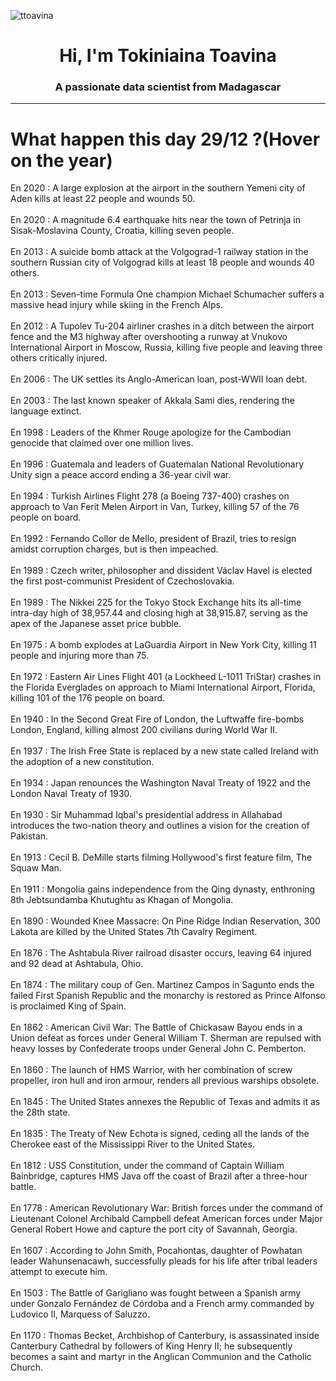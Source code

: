 
<p align="left"> <img src="https://komarev.com/ghpvc/?username=ttoavina&label=Profile%20views&color=0e75b6&style=flat" alt="ttoavina" /> </p>
<h1 align="center">Hi, I'm Tokiniaina Toavina</h1>
<h3 align="center">A passionate data scientist from Madagascar</h3>
    
<hr/>
<h1> What happen this day 29/12 ?(Hover on the year)</h1>

En 2020 : A large explosion at the airport in the southern Yemeni city of Aden kills at least 22 people and wounds 50.
<br/><br/>
En 2020 : A magnitude 6.4 earthquake hits near the town of Petrinja in Sisak-Moslavina County, Croatia, killing seven people.
<br/><br/>
En 2013 : A suicide bomb attack at the Volgograd-1 railway station in the southern Russian city of Volgograd kills at least 18 people and wounds 40 others.
<br/><br/>
En 2013 : Seven-time Formula One champion Michael Schumacher suffers a massive head injury while skiing in the French Alps.
<br/><br/>
En 2012 : A Tupolev Tu-204 airliner crashes in a ditch between the airport fence and the M3 highway after overshooting a runway at Vnukovo International Airport in Moscow, Russia, killing five people and leaving three others critically injured.
<br/><br/>
En 2006 : The UK settles its Anglo-American loan, post-WWII loan debt.
<br/><br/>
En 2003 : The last known speaker of Akkala Sami dies, rendering the language extinct.
<br/><br/>
En 1998 : Leaders of the Khmer Rouge apologize for the Cambodian genocide that claimed over one million lives.
<br/><br/>
En 1996 : Guatemala and leaders of Guatemalan National Revolutionary Unity sign a peace accord ending a 36-year civil war.
<br/><br/>
En 1994 : Turkish Airlines Flight 278 (a Boeing 737-400) crashes on approach to Van Ferit Melen Airport in Van, Turkey, killing 57 of the 76 people on board.
<br/><br/>
En 1992 : Fernando Collor de Mello, president of Brazil, tries to resign amidst corruption charges, but is then impeached.
<br/><br/>
En 1989 : Czech writer, philosopher and dissident Václav Havel is elected the first post-communist President of Czechoslovakia.
<br/><br/>
En 1989 : The Nikkei 225 for the Tokyo Stock Exchange hits its all-time intra-day high of 38,957.44 and closing high at 38,915.87, serving as the apex of the Japanese asset price bubble.
<br/><br/>
En 1975 : A bomb explodes at LaGuardia Airport in New York City, killing 11 people and injuring more than 75.
<br/><br/>
En 1972 : Eastern Air Lines Flight 401 (a Lockheed L-1011 TriStar) crashes in the Florida Everglades on approach to Miami International Airport, Florida, killing 101 of the 176 people on board.
<br/><br/>
En 1940 : In the Second Great Fire of London, the Luftwaffe fire-bombs London, England, killing almost 200 civilians during World War II.
<br/><br/>
En 1937 : The Irish Free State is replaced by a new state called Ireland with the adoption of a new constitution.
<br/><br/>
En 1934 : Japan renounces the Washington Naval Treaty of 1922 and the London Naval Treaty of 1930.
<br/><br/>
En 1930 : Sir Muhammad Iqbal's presidential address in Allahabad introduces the two-nation theory and outlines a vision for the creation of Pakistan.
<br/><br/>
En 1913 : Cecil B. DeMille starts filming Hollywood's first feature film, The Squaw Man.
<br/><br/>
En 1911 : Mongolia gains independence from the Qing dynasty, enthroning 8th Jebtsundamba Khutughtu as Khagan of Mongolia.
<br/><br/>
En 1890 : Wounded Knee Massacre: On Pine Ridge Indian Reservation, 300 Lakota are killed by the United States 7th Cavalry Regiment.
<br/><br/>
En 1876 : The Ashtabula River railroad disaster occurs, leaving 64 injured and 92 dead at Ashtabula, Ohio.
<br/><br/>
En 1874 : The military coup of Gen. Martinez Campos in Sagunto ends the failed First Spanish Republic and the monarchy is restored as Prince Alfonso is proclaimed King of Spain.
<br/><br/>
En 1862 : American Civil War: The Battle of Chickasaw Bayou ends in a Union defeat as forces under General William T. Sherman are repulsed with heavy losses by Confederate troops under General John C. Pemberton.
<br/><br/>
En 1860 : The launch of HMS Warrior, with her combination of screw propeller, iron hull and iron armour, renders all previous warships obsolete.
<br/><br/>
En 1845 : The United States annexes the Republic of Texas and admits it as the 28th state.
<br/><br/>
En 1835 : The Treaty of New Echota is signed, ceding all the lands of the Cherokee east of the Mississippi River to the United States.
<br/><br/>
En 1812 : USS Constitution, under the command of Captain William Bainbridge, captures HMS Java off the coast of Brazil after a three-hour battle.
<br/><br/>
En 1778 : American Revolutionary War: British forces under the command of Lieutenant Colonel Archibald Campbell defeat American forces under Major General Robert Howe and capture the port city of Savannah, Georgia.
<br/><br/>
En 1607 : According to John Smith, Pocahontas, daughter of Powhatan leader Wahunsenacawh, successfully pleads for his life after tribal leaders attempt to execute him.
<br/><br/>
En 1503 : The Battle of Garigliano was fought between a Spanish army under Gonzalo Fernández de Córdoba and a French army commanded by Ludovico II, Marquess of Saluzzo.
<br/><br/>
En 1170 : Thomas Becket, Archbishop of Canterbury, is assassinated inside Canterbury Cathedral by followers of King Henry II; he subsequently becomes a saint and martyr in the Anglican Communion and the Catholic Church.
<br/><br/>
